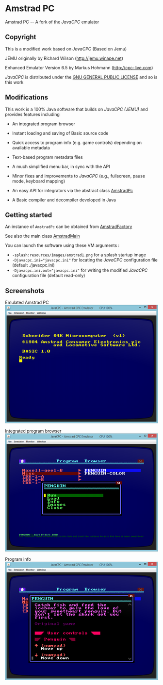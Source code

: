 # Amstrad PC
Amstrad PC -- A fork of the *JavaCPC* emulator


## Copyright
This is a modified work based on *JavaCPC* (Based on Jemu)

JEMU originally by Richard Wilson (http://jemu.winape.net)

Enhanced Emulator Version 6.5 by Markus Hohmann (http://cpc-live.com)

*JavaCPC* is distributed under the [GNU GENERAL PUBLIC LICENSE](https://github.com/jandebr/amstradPc/blob/main/LICENSE) and so is this work


## Modifications
This work is a 100% Java software that builds on *JavaCPC (JEMU)* and provides features including

- An integrated program browser

- Instant loading and saving of Basic source code

- Quick access to program info (e.g. game controls) depending on available metadata

- Text-based program metadata files

- A much simplified menu bar, in sync with the API

- Minor fixes and improvements to *JavaCPC* (e.g., fullscreen, pause mode, keyboard mapping)

- An easy API for integrators via the abstract class [AmstradPc](https://github.com/jandebr/amstradPc/blob/main/src/org/maia/amstrad/pc/AmstradPc.java)

- A Basic compiler and decompiler developed in Java


## Getting started
An instance of `AmstradPc` can be obtained from [AmstradFactory](https://github.com/jandebr/amstradPc/blob/main/src/org/maia/amstrad/pc/AmstradFactory.java) 

See also the main class [AmstradMain](https://github.com/jandebr/amstradPc/blob/main/src/org/maia/amstrad/AmstradMain.java)

You can launch the software using these VM arguments :

- `-splash:resources/images/amstrad1.png` for a splash startup image
- `-Djavacpc.ini="javacpc.ini"` for locating the *JavaCPC* configuration file (default ./javacpc.ini)
- `-Djavacpc.ini.out="javacpc.ini"` for writing the modified *JavaCPC* configuration file (default read-only)


## Screenshots
Emulated Amstrad PC
![screenshot](https://github.com/jandebr/amstradPc/blob/main/screenshots/amstradPc.png)

Integrated program browser
![screenshot](https://github.com/jandebr/amstradPc/blob/main/screenshots/program-browser-menu.png)

Program info
![screenshot](https://github.com/jandebr/amstradPc/blob/main/screenshots/program-browser-info.png)
